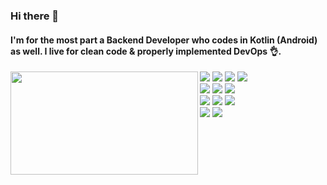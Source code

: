 ### Hi there 👋

#### I'm for the most part a Backend Developer who codes in Kotlin (Android) as well. I live for clean code & properly implemented DevOps 👌.

<p>
  <img align="left" width="300" height="165" src="https://github-readme-stats.vercel.app/api/top-langs/?username=rarg27&layout=compact&card_width=250"/>
  <p>
    <img src="https://img.shields.io/badge/php-%23777BB4.svg?style=flat-square&logo=php&logoColor=white">
    <img src="https://img.shields.io/badge/kotlin-%230095D5.svg?style=flat-square&logo=kotlin&logoColor=white">
    <img src="https://img.shields.io/badge/-Laravel-F55247?style=flat-square&logo=Laravel&logoColor=white"/>
    <img src="https://img.shields.io/badge/Android-3DDC84?style=flat-square&logo=android&logoColor=white"><br>
    <img src="https://img.shields.io/badge/Linux-FCC624?style=flat-square&logo=linux&logoColor=black">
    <img src="https://img.shields.io/badge/docker-%230db7ed.svg?style=flat-square&logo=docker&logoColor=white">
    <img src="https://img.shields.io/badge/phpstorm-143?style=flat-square&logo=phpstorm&logoColor=black&color=black&labelColor=darkorchid"/><br>
    <img src="https://img.shields.io/badge/mysql-%2300f.svg?style=flat-square&logo=mysql&logoColor=white">
    <img src="https://img.shields.io/badge/redis-%23DD0031.svg?style=flat-square&logo=redis&logoColor=white">
    <img src="https://img.shields.io/badge/-Github-181717?style=flat-square&logo=GitHub&logoColor=white"/><br>
    <img src="https://img.shields.io/badge/-Google%20Cloud-4285F4?style=flat-square&logo=Google%20Cloud&logoColor=white"/>
    <img src="https://img.shields.io/badge/AWS-%23FF9900.svg?style=flat-square&logo=amazon-aws&logoColor=white">
  </p>
<p>